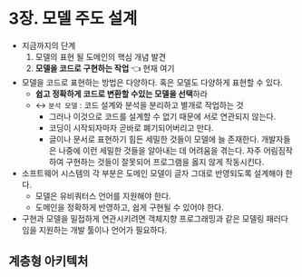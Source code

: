# 3장. 모델 주도 설계
- 지금까지의 단계
	1. 모델의 표현 될 도메인의 핵심 개념 발견
	2. **모델을 코드로 구현하는 작업** 👈 현재 여기
- 모델을 코드로 표현하는 방법은 다양하다. 혹은 모델도 다양하게 표현할 수 있다.
	- **쉽고 정확하게 코드로 변환할 수있는 모델을 선택**하라
	- ↔️ `분석 모델` : 코드 설계와 분석을 분리하고 별개로 작업하는 것
		- 그러나 이것으로 코드를 설계할 수 없기 때문에 서로 연관되지 않는다.
		- 코딩이 시작되자마자 곧바로 폐기되어버리고 만다.
		- 글이나 문서로 표현하기 힘든 세밀한 것들이 모델에 늘 존재한다. 개발자들은 나중에 이런 세밀한 것들을 알아내는 데 어려움을 겪는다. 자주 어림짐작하여 구현하는 것들이 잘못되어 프로그램을 옳지 않게 작동시킨다.
- 소프트웨어 시스템의 각 부분은 도메인 모델이 글자 그대로 반영되도록 설계해야 한다.
	- 모델은 유비쿼터스 언어를 지원해야 한다.
	- 도메인을 정확하게 반영하고, 쉽게 구현될 수 있어야 한다.
- 구현과 모델을 밀접하게 연관시키려면 객체지향 프로그래밍과 같은 모델링 패러다임을 지원하는 개발 툴이나 언어가 필요하다.
## 계층형 아키텍처
